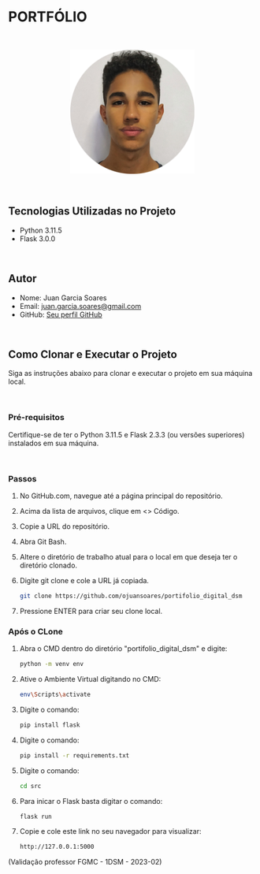 # PORTFÓLIO

<br>

<p align="center">
<img style="width: 50%;" src="src/static/mgt/foto.png">
</p>

<br>

## Tecnologias Utilizadas no Projeto

- Python 3.11.5
- Flask 3.0.0

<br>

## Autor

- Nome: Juan Garcia Soares
- Email: juan.garcia.soares@gmail.com
- GitHub: [Seu perfil GitHub](https://github.com/ojuansoares)

<br>

## Como Clonar e Executar o Projeto

Siga as instruções abaixo para clonar e executar o projeto em sua máquina local.

<br>

### Pré-requisitos

Certifique-se de ter o Python 3.11.5 e Flask 2.3.3 (ou versões superiores) instalados em sua máquina.

<br>

### Passos

1. No GitHub.com, navegue até a página principal do repositório.

2. Acima da lista de arquivos, clique em <> Código.

3. Copie a URL do repositório.

4. Abra Git Bash.

5. Altere o diretório de trabalho atual para o local em que deseja ter o diretório clonado.

6. Digite git clone e cole a URL já copiada.

   ```bash
   git clone https://github.com/ojuansoares/portifolio_digital_dsm

7. Pressione ENTER para criar seu clone local.

### Após o CLone

1. Abra o CMD dentro do diretório "portifolio_digital_dsm" e digite:
    
   ```bash
   python -m venv env

3. Ative o Ambiente Virtual digitando no CMD:
    
   ```bash
   env\Scripts\activate

4. Digite o comando:
  
   ```bash
   pip install flask

5. Digite o comando:
  
   ```bash
   pip install -r requirements.txt

6. Digite o comando:

   ```bash
   cd src

4. Para inicar o Flask basta digitar o comando:
 
   ```bash
   flask run

5. Copie e cole este link no seu navegador para visualizar:
 
   ```bash
   http://127.0.0.1:5000

(Validação professor FGMC - 1DSM - 2023-02)
